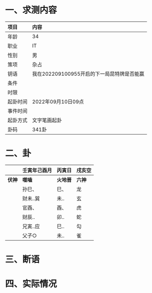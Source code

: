 # 一、求测内容
|项目|内容|
|:-|:-|
|年龄|34|
|职业|IT|
|性别|男|
|策项|杂占|
|钥语|我在202209100955开启的下一局昆特牌是否能赢|
|条件||
|时限||
|起卦时间|2022年09月10日09点|
|事件时间||
|起卦方式|文字笔画起卦|
|卦码|341卦|

# 二、卦
||壬寅年己酉月|丙寅日|戌亥空|
|:-|:-|:-|:-|
|**伏神**|**噬嗑**|**火地晋**|**六神**|
||孙巳、|巳、|龙|
||财未..巽|未..|玄|
||官酉、|酉、|虎|
||财辰..|卯..|蛇|
||兄寅..应|巳..|勾|
||父子○|未..|雀|


# 三、断语

# 四、实际情况